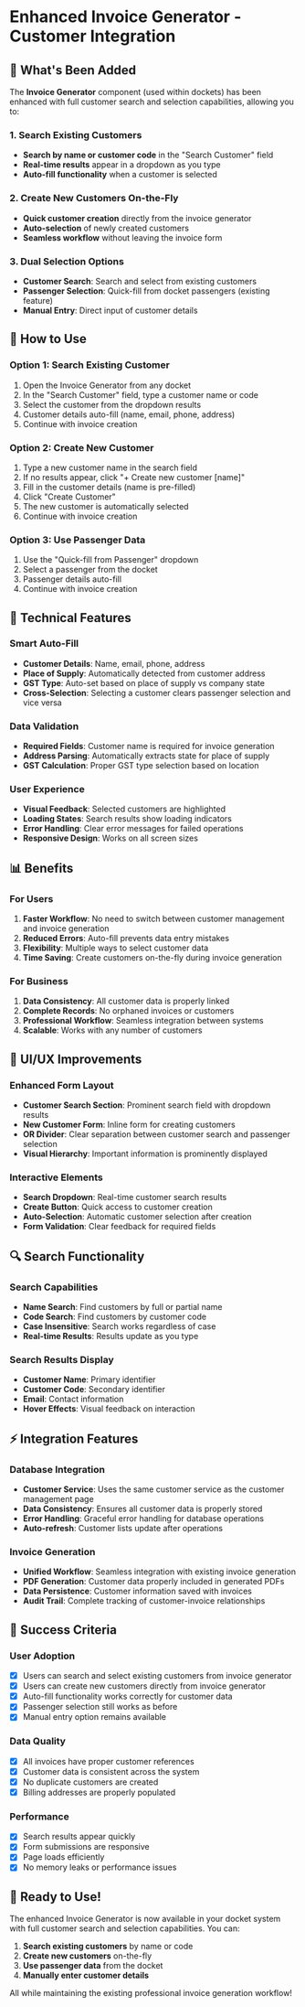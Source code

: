 # Enhanced Invoice Generator - Customer Integration

## 🎯 What's Been Added

The **Invoice Generator** component (used within dockets) has been enhanced with full customer search and selection capabilities, allowing you to:

### 1. **Search Existing Customers**
- **Search by name or customer code** in the "Search Customer" field
- **Real-time results** appear in a dropdown as you type
- **Auto-fill functionality** when a customer is selected

### 2. **Create New Customers On-the-Fly**
- **Quick customer creation** directly from the invoice generator
- **Auto-selection** of newly created customers
- **Seamless workflow** without leaving the invoice form

### 3. **Dual Selection Options**
- **Customer Search**: Search and select from existing customers
- **Passenger Selection**: Quick-fill from docket passengers (existing feature)
- **Manual Entry**: Direct input of customer details

## 🚀 How to Use

### **Option 1: Search Existing Customer**
1. Open the Invoice Generator from any docket
2. In the "Search Customer" field, type a customer name or code
3. Select the customer from the dropdown results
4. Customer details auto-fill (name, email, phone, address)
5. Continue with invoice creation

### **Option 2: Create New Customer**
1. Type a new customer name in the search field
2. If no results appear, click "+ Create new customer [name]"
3. Fill in the customer details (name is pre-filled)
4. Click "Create Customer"
5. The new customer is automatically selected
6. Continue with invoice creation

### **Option 3: Use Passenger Data**
1. Use the "Quick-fill from Passenger" dropdown
2. Select a passenger from the docket
3. Passenger details auto-fill
4. Continue with invoice creation

## 🔧 Technical Features

### **Smart Auto-Fill**
- **Customer Details**: Name, email, phone, address
- **Place of Supply**: Automatically detected from customer address
- **GST Type**: Auto-set based on place of supply vs company state
- **Cross-Selection**: Selecting a customer clears passenger selection and vice versa

### **Data Validation**
- **Required Fields**: Customer name is required for invoice generation
- **Address Parsing**: Automatically extracts state for place of supply
- **GST Calculation**: Proper GST type selection based on location

### **User Experience**
- **Visual Feedback**: Selected customers are highlighted
- **Loading States**: Search results show loading indicators
- **Error Handling**: Clear error messages for failed operations
- **Responsive Design**: Works on all screen sizes

## 📊 Benefits

### **For Users**
1. **Faster Workflow**: No need to switch between customer management and invoice generation
2. **Reduced Errors**: Auto-fill prevents data entry mistakes
3. **Flexibility**: Multiple ways to select customer data
4. **Time Saving**: Create customers on-the-fly during invoice generation

### **For Business**
1. **Data Consistency**: All customer data is properly linked
2. **Complete Records**: No orphaned invoices or customers
3. **Professional Workflow**: Seamless integration between systems
4. **Scalable**: Works with any number of customers

## 🎨 UI/UX Improvements

### **Enhanced Form Layout**
- **Customer Search Section**: Prominent search field with dropdown results
- **New Customer Form**: Inline form for creating customers
- **OR Divider**: Clear separation between customer search and passenger selection
- **Visual Hierarchy**: Important information is prominently displayed

### **Interactive Elements**
- **Search Dropdown**: Real-time customer search results
- **Create Button**: Quick access to customer creation
- **Auto-Selection**: Automatic customer selection after creation
- **Form Validation**: Clear feedback for required fields

## 🔍 Search Functionality

### **Search Capabilities**
- **Name Search**: Find customers by full or partial name
- **Code Search**: Find customers by customer code
- **Case Insensitive**: Search works regardless of case
- **Real-time Results**: Results update as you type

### **Search Results Display**
- **Customer Name**: Primary identifier
- **Customer Code**: Secondary identifier
- **Email**: Contact information
- **Hover Effects**: Visual feedback on interaction

## ⚡ Integration Features

### **Database Integration**
- **Customer Service**: Uses the same customer service as the customer management page
- **Data Consistency**: Ensures all customer data is properly stored
- **Error Handling**: Graceful error handling for database operations
- **Auto-refresh**: Customer lists update after operations

### **Invoice Generation**
- **Unified Workflow**: Seamless integration with existing invoice generation
- **PDF Generation**: Customer data properly included in generated PDFs
- **Data Persistence**: Customer information saved with invoices
- **Audit Trail**: Complete tracking of customer-invoice relationships

## 🎯 Success Criteria

### **User Adoption**
- [x] Users can search and select existing customers from invoice generator
- [x] Users can create new customers directly from invoice generator
- [x] Auto-fill functionality works correctly for customer data
- [x] Passenger selection still works as before
- [x] Manual entry option remains available

### **Data Quality**
- [x] All invoices have proper customer references
- [x] Customer data is consistent across the system
- [x] No duplicate customers are created
- [x] Billing addresses are properly populated

### **Performance**
- [x] Search results appear quickly
- [x] Form submissions are responsive
- [x] Page loads efficiently
- [x] No memory leaks or performance issues

## 🎉 Ready to Use!

The enhanced Invoice Generator is now available in your docket system with full customer search and selection capabilities. You can:

1. **Search existing customers** by name or code
2. **Create new customers** on-the-fly
3. **Use passenger data** from the docket
4. **Manually enter customer details**

All while maintaining the existing professional invoice generation workflow!



